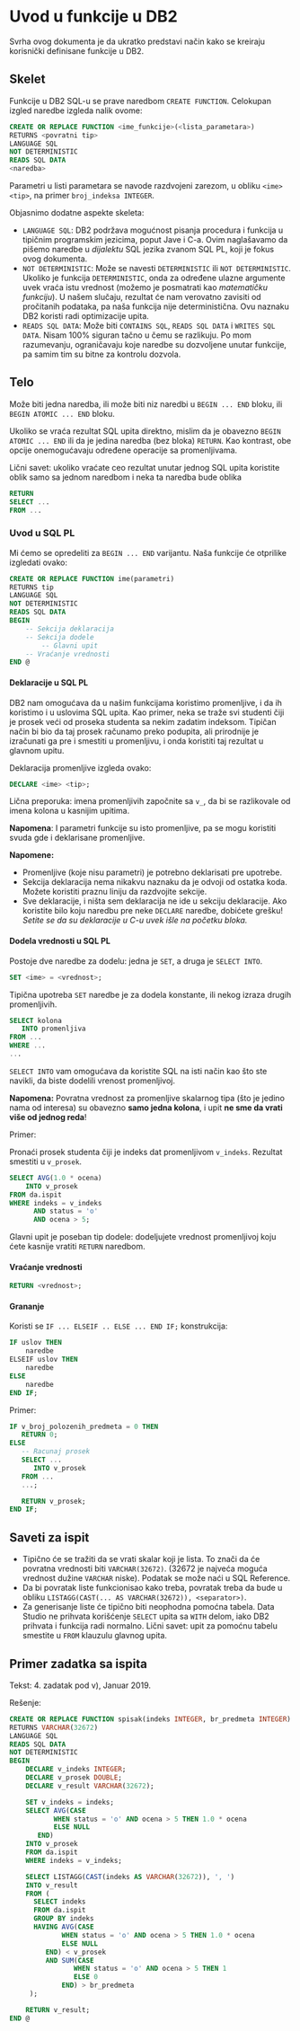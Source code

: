 # Uvod u funkcije u DB2

Svrha ovog dokumenta je da ukratko predstavi način kako se kreiraju
korisnički definisane funkcije u DB2.

## Skelet

Funkcije u DB2 SQL-u se prave naredbom `CREATE FUNCTION`. Celokupan
izgled naredbe izgleda nalik ovome:

```sql
CREATE OR REPLACE FUNCTION <ime_funkcije>(<lista_parametara>)
RETURNS <povratni tip>
LANGUAGE SQL
NOT DETERMINISTIC
READS SQL DATA
<naredba>
```

Parametri u listi parametara se navode razdvojeni zarezom, u obliku
`<ime> <tip>`, na primer `broj_indeksa INTEGER`.

Objasnimo dodatne aspekte skeleta:

- `LANGUAGE SQL`: DB2 podržava mogućnost pisanja procedura i funkcija
  u tipičnim programskim jezicima, poput Jave i C-a. Ovim naglašavamo
  da pišemo naredbe u *dijalektu* SQL jezika zvanom SQL PL, koji je
  fokus ovog dokumenta.
- `NOT DETERMINISTIC`: Može se navesti `DETERMINISTIC` ili `NOT
  DETERMINISTIC`. Ukoliko je funkcija `DETERMINISTIC`, onda za
  određene ulazne argumente uvek vraća istu vrednost (možemo je
  posmatrati kao *matematičku funkciju*). U našem slučaju, rezultat će
  nam verovatno zavisiti od pročitanih podataka, pa naša funkcija nije
  deterministična. Ovu naznaku DB2 koristi radi optimizacije upita.
- `READS SQL DATA`: Može biti `CONTAINS SQL`, `READS SQL DATA` i
  `WRITES SQL DATA`. Nisam 100% siguran tačno u čemu se razlikuju. Po mom
  razumevanju, ograničavaju koje naredbe su dozvoljene unutar
  funkcije, pa samim tim su bitne za kontrolu dozvola.

## Telo

Može biti jedna naredba, ili može biti niz naredbi u `BEGIN ... END`
bloku, ili `BEGIN ATOMIC ... END` bloku.

Ukoliko se vraća rezultat SQL upita direktno, mislim da je obavezno
`BEGIN ATOMIC ... END` ili da je jedina naredba (bez bloka) `RETURN`. Kao
kontrast, obe opcije onemogućavaju određene operacije sa promenljivama.

Lični savet: ukoliko vraćate ceo rezultat unutar jednog SQL upita
koristite oblik samo sa jednom naredbom i neka ta naredba bude oblika

```sql
RETURN
SELECT ...
FROM ...
```

### Uvod u SQL PL

Mi ćemo se opredeliti za `BEGIN ... END` varijantu. Naša funkcije će
otprilike izgledati ovako:

```sql
CREATE OR REPLACE FUNCTION ime(parametri)
RETURNS tip
LANGUAGE SQL
NOT DETERMINISTIC
READS SQL DATA
BEGIN
    -- Sekcija deklaracija
    -- Sekcija dodele
        -- Glavni upit
    -- Vraćanje vrednosti
END @
```

#### Deklaracije u SQL PL

DB2 nam omogućava da u našim funkcijama koristimo promenljive, i da ih
koristimo i u uslovima SQL upita. Kao primer, neka se traže svi studenti
čiji je prosek veći od proseka studenta sa nekim zadatim indeksom.
Tipičan način bi bio da taj prosek računamo preko podupita, ali
prirodnije je izračunati ga pre i smestiti u promenljivu, i onda
koristiti taj rezultat u glavnom upitu.

Deklaracija promenljive izgleda ovako:

```sql
DECLARE <ime> <tip>;
```

Lična preporuka: imena promenljivih započnite sa `v_`, da bi se
razlikovale od imena kolona u kasnijim upitima.

**Napomena**: I parametri funkcije su isto promenljive, pa se mogu
koristiti svuda gde i deklarisane promenljive.

**Napomene:**
-   Promenljive (koje nisu parametri) je potrebno deklarisati pre
    upotrebe.
-   Sekcija deklaracija nema nikakvu naznaku da je odvoji od ostatka
    koda. Možete koristiti praznu liniju da razdvojite sekcije.
-   Sve deklaracije, i ništa sem deklaracija ne ide u sekciju
    deklaracije. Ako koristite bilo koju naredbu pre neke `DECLARE`
    naredbe, dobićete grešku! *Setite se da su deklaracije u C-u uvek
    išle na početku bloka.*

#### Dodela vrednosti u SQL PL

Postoje dve naredbe za dodelu: jedna je `SET`, a druga je `SELECT INTO`.

```sql
SET <ime> = <vrednost>;
```

Tipična upotreba `SET` naredbe je za dodela konstante, ili nekog izraza
drugih promenljivih.

```sql
SELECT kolona
   INTO promenljiva
FROM ...
WHERE ...
...
```

`SELECT INTO` vam omogućava da koristite SQL na isti način kao što ste
navikli, da biste dodelili vrenost promenljivoj.

**Napomena:** Povratna vrednost za promenljive skalarnog tipa (što je
jedino nama od interesa) su obavezno **samo jedna kolona**, i upit **ne
sme da vrati više od jednog reda**!

Primer:

Pronaći prosek studenta čiji je indeks dat promenljivom `v_indeks`.
Rezultat smestiti u `v_prosek`.

```sql
SELECT AVG(1.0 * ocena)
    INTO v_prosek
FROM da.ispit
WHERE indeks = v_indeks
      AND status = 'o'
      AND ocena > 5;
```

Glavni upit je poseban tip dodele: dodeljujete vrednost promenljivoj
koju ćete kasnije vratiti `RETURN` naredbom.

#### Vraćanje vrednosti

```sql
RETURN <vrednost>;
```

#### Grananje

Koristi se `IF ... ELSEIF .. ELSE ... END IF;` konstrukcija:

```sql
IF uslov THEN
    naredbe
ELSEIF uslov THEN
    naredbe
ELSE
    naredbe
END IF;
```

Primer:

```sql
IF v_broj_polozenih_predmeta = 0 THEN
   RETURN 0;
ELSE
   -- Racunaj prosek
   SELECT ...
      INTO v_prosek
   FROM ...
   ...;

   RETURN v_prosek;
END IF;
```

## Saveti za ispit

- Tipično će se tražiti da se vrati skalar koji je lista. To znači da
  će povratna vrednosti biti `VARCHAR(32672)`. (32672 je najveća
  moguća vrednost dužine `VARCHAR` niske). Podatak se može naći u SQL
  Reference.
- Da bi povratak liste funkcionisao kako treba, povratak treba da bude
  u obliku `LISTAGG(CAST(... AS VARCHAR(32672)), <separator>)`.
- Za generisanje liste će tipično biti neophodna pomoćna tabela. Data
  Studio ne prihvata korišćenje `SELECT` upita sa `WITH` delom, iako
  DB2 prihvata i funkcija radi normalno. Lični savet: upit za pomoćnu
  tabelu smestite u `FROM` klauzulu glavnog upita.

## Primer zadatka sa ispita

Tekst: 4. zadatak pod v), Januar 2019.

Rešenje:

```sql
CREATE OR REPLACE FUNCTION spisak(indeks INTEGER, br_predmeta INTEGER)
RETURNS VARCHAR(32672)
LANGUAGE SQL
READS SQL DATA
NOT DETERMINISTIC
BEGIN
    DECLARE v_indeks INTEGER;
    DECLARE v_prosek DOUBLE;
    DECLARE v_result VARCHAR(32672);

    SET v_indeks = indeks;
    SELECT AVG(CASE
           WHEN status = 'o' AND ocena > 5 THEN 1.0 * ocena
           ELSE NULL
       END)
    INTO v_prosek
    FROM da.ispit
    WHERE indeks = v_indeks;

    SELECT LISTAGG(CAST(indeks AS VARCHAR(32672)), ', ')
    INTO v_result
    FROM (
      SELECT indeks
      FROM da.ispit
      GROUP BY indeks
      HAVING AVG(CASE
             WHEN status = 'o' AND ocena > 5 THEN 1.0 * ocena
             ELSE NULL
         END) < v_prosek
         AND SUM(CASE
                WHEN status = 'o' AND ocena > 5 THEN 1
                ELSE 0
             END) > br_predmeta
     );

    RETURN v_result;
END @
```
